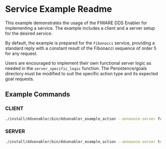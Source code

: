 # Service Example Readme

This example demonstrates the usage of the FIWARE DDS Enabler for implementing a service. The example includes a client and a server setup for the desired service.

By default, the example is prepared for the `Fibonacci` service, providing a standard reply with a constant result of the Fibonacci sequence of order 5 for any request.

Users are encouraged to implement their own functional server logic as needed in the `server_specific_logic` function. The Persistence/goals directory must be modified to suit the specific action type and its expected goal requests.

## Example Commands

### CLIENT
```bash
./install/ddsenabler/bin/ddsenabler_example_action --announce-server false --persistence-path <path_to_ws>/FIWARE-DDS-Enabler/ddsenabler/examples/Persistence/ --config <path_to_ws>/FIWARE-DDS-Enabler/ddsenabler/DDS_ENABLER_CONFIGURATION.yaml --request-initial-wait 3  --cancel-requests false
```

### SERVER
```bash
./install/ddsenabler/bin/ddsenabler_example_action --announce-server true --persistence-path <path_to_ws>/FIWARE-DDS-Enabler/ddsenabler/examples/Persistence/ --config <path_to_ws>/FIWARE-DDS-Enabler/ddsenabler/DDS_ENABLER_CONFIGURATION.yaml --expected-requests 3
```